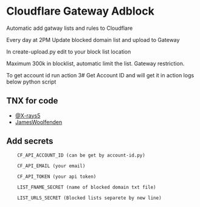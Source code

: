 
# Cloudflare Gateway Adblock

Automatic add gatway lists and rules to Cloudflare

Every day at 2PM Update blocked domain list and upload to Gateway

In create-upload.py edit to your block list location

Maximum 300k in blocklist, automatic limit the list. Gateway restriction.

To get account id run action 3# Get Account ID  and will get it in action logs below python script
## TNX for code

- [@X-rays5](https://github.com/X-rays5/cloudflare_adblock)
- [JamesWoolfenden](https://github.com/JamesWoolfenden/terraform-cloudflare-adblock)

## Add secrets
```
    CF_API_ACCOUNT_ID (can be get by account-id.py)

    CF_API_EMAIL (your email)

    CF_API_TOKEN (your api token)

    LIST_FNAME_SECRET (name of blocked domain txt file)

    LIST_URLS_SECRET (Blocked lists separete by new line)
